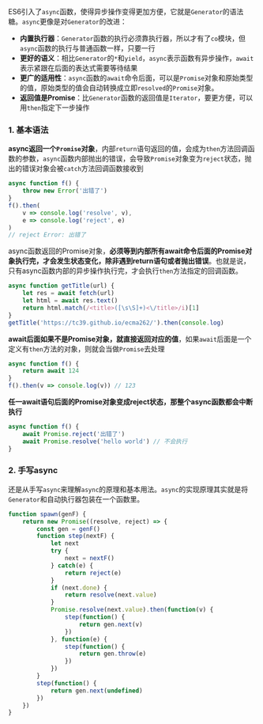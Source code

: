 <!-- ---
title: ES6系列之Async
date: 2022-10-20
tags: ES6系列
set: ES6
--- -->

ES6引入了`async`函数，使得异步操作变得更加方便，它就是`Generator`的语法糖。`async`更像是对`Generator`的改进：
* **内置执行器**：`Generator`函数的执行必须靠执行器，所以才有了`co`模块，但`async`函数的执行与普通函数一样，只要一行
* **更好的语义**：相比`Generator`的`*`和`yield`，`async`表示函数有异步操作，`await`表示紧跟在后面的表达式需要等待结果
* **更广的适用性**：`async`函数的`await`命令后面，可以是`Promise`对象和原始类型的值，原始类型的值会自动转换成立即`resolved`的`Promise`对象。
* **返回值是Promise**：比`Generator`函数的返回值是`Iterator`，要更方便，可以用`then`指定下一步操作

### 1. 基本语法

**async返回一个`Promise`对象**，内部`return`语句返回的值，会成为`then`方法回调函数的参数，`async`函数内部抛出的错误，会导致`Promise`对象变为`reject`状态，抛出的错误对象会被`catch`方法回调函数接收到

```javascript
async function f() {
    throw new Error('出错了')
}
f().then(
    v => console.log('resolve', v),
    e => console.log('reject', e)
)
// reject Error: 出错了
```

async函数返回的Promise对象，**必须等到内部所有await命令后面的Promise对象执行完，才会发生状态变化，除非遇到return语句或者抛出错误**。也就是说，只有async函数内部的异步操作执行完，才会执行`then`方法指定的回调函数。

```javascript
async function getTitle(url) {
    let res = await fetch(url)
    let html = await res.text()
    return html.match(/<title>([\s\S]+)<\/title>/i)[1]
}
getTitle('https://tc39.github.io/ecma262/').then(console.log)
```

**await后面如果不是Promise对象，就直接返回对应的值**，如果`await`后面是一个定义有`then`方法的对象，则就会当做`Promise`去处理

```javascript
async function f() {
    return await 124
}
f().then(v => console.log(v)) // 123
```

**任一await语句后面的Promise对象变成reject状态，那整个async函数都会中断执行**

```javascript
async function f() {
    await Promise.reject('出错了')
    await Promise.resolve('hello world') // 不会执行
}
```

### 2. 手写async

还是从手写`async`来理解`async`的原理和基本用法。`async`的实现原理其实就是将`Generator`和自动执行器包装在一个函数里。

```javascript
function spawn(genF) {
    return new Promise((resolve, reject) => {
        const gen = genF()
        function step(nextF) {
            let next
            try {
                next = nextF()
            } catch(e) {
                return reject(e)
            }
            if (next.done) {
                return resolve(next.value)
            }
            Promise.resolve(next.value).then(function(v) {
                step(function() {
                    return gen.next(v)
                })
            }, function(e) {
                step(function() {
                    return gen.throw(e)
                })
            })
        }
        step(function() {
            return gen.next(undefined)
        })
    })
}
```

